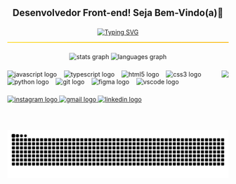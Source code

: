 <h2 align="center">Desenvolvedor Front-end! Seja Bem-Vindo(a)👋​</h2>

###

<div align="center">
  <a href="https://git.io/typing-svg"><img src="https://readme-typing-svg.herokuapp.com?font=Fira+Code&size=26&pause=1000&center=true&vCenter=true&width=470&lines=Oi%2C+Meu+nome+%C3%A9+Ricardo!;Sou+Desenvolvedor+Front-End!;Bem-Vindo(a)+ao+meu+perfil!+%F0%9F%91%8B%E2%80%8B" alt="Typing SVG" /></a>
</div>
<hr style="border: none; height: 2px; background: linear-gradient(to right, #fde047, #facc15, #fbbf24);" />

###

<div align="center">
  <img src="https://github-readme-stats.vercel.app/api?username=ricardoraphaeltech&hide_title=false&hide_rank=false&show_icons=true&include_all_commits=true&count_private=true&disable_animations=false&theme=radical&locale=pt-br&hide_border=false" height="140" alt="stats graph"  />
  <img src="https://github-readme-stats.vercel.app/api/top-langs?username=ricardoraphaeltech&locale=pt-br&hide_title=false&layout=compact&card_width=320&langs_count=5&theme=radical&hide_border=false" height="140" alt="languages graph"  />
</div>

###

<img align="right" height="135" src="https://cdna.artstation.com/p/assets/images/images/021/720/920/original/pixel-jeff-mario.gif?1572709433"  />

###

<div align="left">
  <img src="https://cdn.jsdelivr.net/gh/devicons/devicon/icons/javascript/javascript-original.svg" height="32" alt="javascript logo"  />
  <img width="8" />
  <img src="https://cdn.jsdelivr.net/gh/devicons/devicon/icons/typescript/typescript-original.svg" height="32" alt="typescript logo"  />
  <img width="8" />
  <img src="https://cdn.jsdelivr.net/gh/devicons/devicon/icons/html5/html5-original.svg" height="32" alt="html5 logo"  />
  <img width="8" />
  <img src="https://cdn.jsdelivr.net/gh/devicons/devicon/icons/css3/css3-original.svg" height="32" alt="css3 logo"  />
  <img width="8" />
  <img src="https://cdn.jsdelivr.net/gh/devicons/devicon/icons/python/python-original.svg" height="32" alt="python logo"  />
  <img width="8" />
  <img src="https://cdn.jsdelivr.net/gh/devicons/devicon/icons/git/git-original.svg" height="32" alt="git logo"  />
  <img width="8" />
  <img src="https://cdn.jsdelivr.net/gh/devicons/devicon/icons/figma/figma-original.svg" height="32" alt="figma logo"  />
  <img width="8" />
  <img src="https://cdn.jsdelivr.net/gh/devicons/devicon/icons/vscode/vscode-original.svg" height="32" alt="vscode logo"  />
</div>

###

<div align="left">
  <a href="https://www.instagram.com/ricardoapraphael/">
    <img src="https://img.shields.io/static/v1?message=Instagram&logo=instagram&label=&color=E4405F&logoColor=white&labelColor=&style=for-the-badge" height="35" alt="instagram logo"  />
  </a>
  <a href="mailto:ricardoap.raphael@gmail.com">
    <img src="https://img.shields.io/static/v1?message=Gmail&logo=gmail&label=&color=D14836&logoColor=white&labelColor=&style=for-the-badge" height="35" alt="gmail logo"  />
  </a>
  <a href="https://www.linkedin.com/in/ricardoapraphael/">
    <img src="https://img.shields.io/static/v1?message=LinkedIn&logo=linkedin&label=&color=0077B5&logoColor=white&labelColor=&style=for-the-badge" height="35" alt="linkedin logo"  /> 
  </a>
</div>

###

<br clear="both">

<div  align="center">
 <picture>
   <source media="(prefers-color-scheme: dark)" srcset="https://raw.githubusercontent.com/ricardoraphaeltech/ricardoraphaeltech/output/github-contribution-grid-snake-dark.svg">
   <source media="(prefers-color-scheme: light)" srcset="https://raw.githubusercontent.com/ricardoraphaeltech/ricardoraphaeltech/output/github-contribution-grid-snake.svg">
   <img alt="github contribution grid snake animation" src="https://raw.githubusercontent.com/ricardoraphaeltech/ricardoraphaeltech/output/github-contribution-grid-snake.svg">
 </picture>
</div>

###

